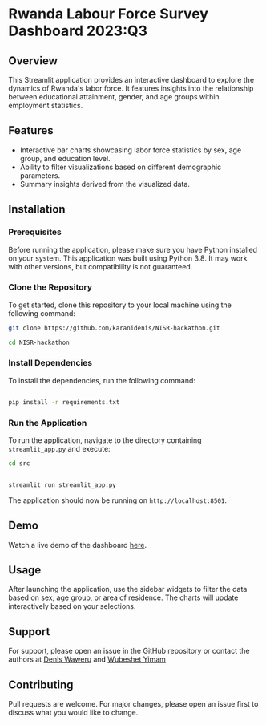 # Rwanda Labour Force Survey Dashboard 2023:Q3

## Overview

This Streamlit application provides an interactive dashboard to explore the dynamics of Rwanda's labor force. It features insights into the relationship between educational attainment, gender, and age groups within employment statistics.

## Features

- Interactive bar charts showcasing labor force statistics by sex, age group, and education level.
- Ability to filter visualizations based on different demographic parameters.
- Summary insights derived from the visualized data.

## Installation

### Prerequisites

Before running the application, please make sure you have Python installed on your system. This application was built using Python 3.8. It may work with other versions, but compatibility is not guaranteed.

### Clone the Repository

To get started, clone this repository to your local machine using the following command:

```bash
git clone https://github.com/karanidenis/NISR-hackathon.git
```

```bash
cd NISR-hackathon
```

### Install Dependencies

To install the dependencies, run the following command:

```bash

pip install -r requirements.txt
```

### Run the Application

To run the application, navigate to the directory containing `streamlit_app.py` and execute:

```bash
cd src
```

```bash

streamlit run streamlit_app.py
```

The application should now be running on `http://localhost:8501`.

## Demo

Watch a live demo of the dashboard [here](https://drive.google.com/file/d/16XqMqR15w6Mx3FypJwbA5LoXzi_r-fS-/view).

## Usage

After launching the application, use the sidebar widgets to filter the data based on sex, age group, or area of residence. The charts will update interactively based on your selections.

## Support

For support, please open an issue in the GitHub repository or contact the authors at [Denis Waweru](mailto:d.waweru@alustudent.com) and [Wubeshet Yimam](mailto:w.yimam@alustudent.com)

## Contributing

Pull requests are welcome. For major changes, please open an issue first to discuss what you would like to change.

